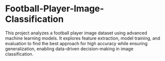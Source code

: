 # Football-Player-Image-Classification
This project analyzes a football player image dataset using advanced machine learning models. It explores feature extraction, model training, and evaluation to find the best approach for high accuracy while ensuring generalization, enabling data-driven decision-making in image classification.

